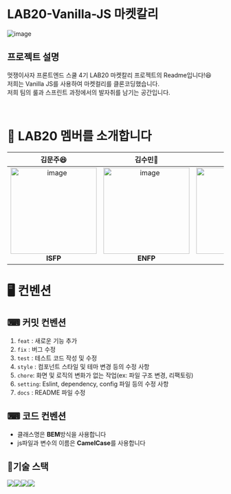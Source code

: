 # LAB20-Vanilla-JS 마켓칼리

![image](https://user-images.githubusercontent.com/107671084/216521326-5bfbe9bb-da13-43c3-b30f-113ad34dd7da.png)


## 프로젝트 설명
멋쟁이사자 프론트엔드 스쿨 4기 LAB20 마켓칼리 프로젝트의 Readme입니다!😆
<br/>
저희는 Vanilla JS를 사용하여 마켓컬리를 클론코딩했습니다.
<br/>
저희 팀의 룰과 스프린트 과정에서의 발자취를 남기는 공간입니다.

<br>

# 🐣 LAB20 멤버를 소개합니다
<table>
<thead>
<tr>
<th>김문주😆</th>
<th>김수민🎀</th>
<th>문진기🤔</th>
<th>박세명😥</th>
<th>이예솔🦕</th>
<th>이현석</th>
</tr>
</thead>
<tbody>
<tr>
<td align="center"><img width="200" height="200" src="https://likelion.notion.site/image/https%3A%2F%2Fs3-us-west-2.amazonaws.com%2Fsecure.notion-static.com%2Ff89e2e77-3772-4a9c-8bf1-932ddab39c5d%2F20221029_190116.jpg?table=block&id=856825ae-5a78-4c96-8706-c2fa4118dcbf&spaceId=c69962b0-3951-485b-b10a-5bb29576bba8&width=770&userId=&cache=v2" alt="image"><div><strong>ISFP</strong></div></td>
<td align="center"><img width="200" height="200" src="https://likelion.notion.site/image/https%3A%2F%2Fs3-us-west-2.amazonaws.com%2Fsecure.notion-static.com%2F70d54a4f-5f1e-42c4-9e78-7364c1bba85c%2FUntitled.png?table=block&id=3e38898f-f50b-4a34-bc0d-baae38e49bfb&spaceId=c69962b0-3951-485b-b10a-5bb29576bba8&width=1920&userId=&cache=v2" alt="image"><div><strong>ENFP</strong></div></td>
<td align="center"><img width="200" height="200" src="https://likelion.notion.site/image/https%3A%2F%2Fs3-us-west-2.amazonaws.com%2Fsecure.notion-static.com%2Fae0bd452-96f3-409c-9bb7-63bc75aa5a4d%2Fprofile.jpg?table=block&id=b856bba1-b0a9-4991-95d9-dddb914968f0&spaceId=c69962b0-3951-485b-b10a-5bb29576bba8&width=1920&userId=&cache=v2" alt="image"><div><strong>ISFJ</strong></div></td>
<td align="center"><img width="200" height="200" src="https://likelion.notion.site/image/https%3A%2F%2Fs3-us-west-2.amazonaws.com%2Fsecure.notion-static.com%2F12b093ec-d0a3-4adb-8cc5-e192ef278a02%2F%25EC%259E%2590%25EA%25B8%25B0%25EC%2586%258C%25EA%25B0%259C_%25EC%2582%25AC%25EC%25A7%2584.jpg?table=block&id=ad616c1f-0ff2-40f3-b182-86a3687b7153&spaceId=c69962b0-3951-485b-b10a-5bb29576bba8&width=1920&userId=&cache=v2" alt="image"><div><strong>INFP</strong></div></td>
<td align="center"><img width="200" height="200" src="https://likelion.notion.site/image/https%3A%2F%2Fs3-us-west-2.amazonaws.com%2Fsecure.notion-static.com%2F15321731-8e6a-4b86-8bbb-46f57944d038%2Fimage.jpg?table=block&id=bd20dc8e-69f3-41a2-a597-964444ed7a9a&spaceId=c69962b0-3951-485b-b10a-5bb29576bba8&width=2000&userId=&cache=v2" alt="image"><div><strong>ESTP</strong></div></td>
<td align="center" ><img width="180" height="200" src="https://www.notion.so/image/https%3A%2F%2Fs3-us-west-2.amazonaws.com%2Fsecure.notion-static.com%2Fdae697a0-c669-4c03-898e-3826b1b7f611%2FKakaoTalk_20221126_214717474.jpg?table=block&id=10bd5ade-9f6b-4280-a528-eefa2379a9c9&spaceId=c69962b0-3951-485b-b10a-5bb29576bba8&width=1060&userId=1fa05ac3-3fbe-41d2-b5f4-67f699dfe5fc&cache=v2"><div><strong>ENFP</strong></div></td>
</tr>
</tbody>
</table>

# 🖥 컨벤션

## ⌨ 커밋 컨벤션
<ol>
<li><code>feat</code> : 새로운 기능 추가</li>
<li><code>fix</code> : 버그 수정</li>
<li><code>test</code> : 테스트 코드 작성 및 수정</li>
<li><code>style</code> : 컴포넌트 스타일 및 테마 변경 등의 수정 사항</li>
<li><code>chore</code>: 화면 및 로직의 변화가 없는 작업(ex: 파일 구조 변경, 리팩토링)</li>
<li><code>setting</code>: Eslint, dependency, config 파일 등의 수정 사항 </li>
<li><code>docs</code> : README 파일 수정</li>
</ol>

## ⌨ 코드 컨벤션
<ul>
<li>클래스명은 <strong>BEM</strong>방식을 사용합니다</li>
<li>js파일과 변수의 이름은 <strong>CamelCase</strong>를 사용합니다 </li>
</ul>


## 📏기술 스택
<div style="display:flex">
<img src="https://img.shields.io/badge/HTML5-E34F26?style=flat-square&logo=HTML5&logoColor=black"/>
<img src="https://img.shields.io/badge/JavaScript-F7DF1E?style=flat-square&logo=JavaScript&logoColor=black"/>
<img src="https://img.shields.io/badge/CSS3-1572B6?style=flat-square&logo=CSS3&logoColor=white"/>
<img src="https://img.shields.io/badge/ESLint-4B32C3?style=flat-square&logo=ESLint&logoColor=white"/>
</div>
